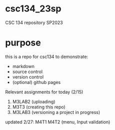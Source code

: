# csc134_23sp
CSC 134 repository SP2023

# purpose
this is a repo for csc134 to demonstrate:
- markdown
- source control
- version control
- (optional) github pages

Relevant assignments for today (2/15)
1. M3LAB2 (uploading)
2. M3T3 (creating this repo)
3. M3LAB3 (versioning a project in progress)

updated 2/27:
M4T1
M4T2 (menu, Input validation)
